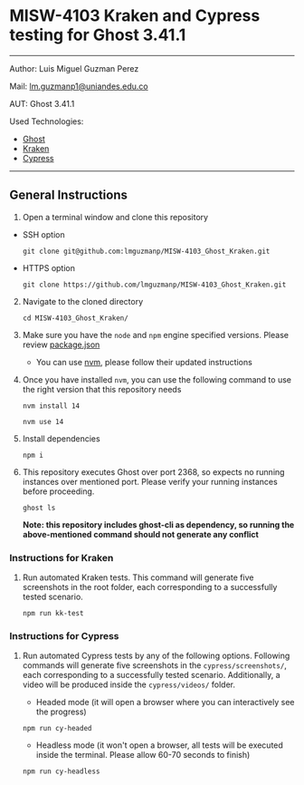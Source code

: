 # MISW-4103 Kraken and Cypress testing for Ghost 3.41.1

----

Author: Luis Miguel Guzman Perez

Mail: <lm.guzmanp1@uniandes.edu.co>

AUT: Ghost 3.41.1

Used Technologies:

- [Ghost](https://github.com/TryGhost/Ghost)
- [Kraken](https://github.com/TheSoftwareDesignLab/Kraken)
- [Cypress](https://github.com/cypress-io/cypress)

----

## General Instructions

1. Open a terminal window and clone this repository

- SSH option
    ```shell
    git clone git@github.com:lmguzmanp/MISW-4103_Ghost_Kraken.git
    ```

- HTTPS option
    ```shell
    git clone https://github.com/lmguzmanp/MISW-4103_Ghost_Kraken.git
    ```

2. Navigate to the cloned directory
     ```shell
     cd MISW-4103_Ghost_Kraken/
     ```
3. Make sure you have the `node` and `npm` engine specified versions. Please
   review [package.json](https://github.com/lmguzmanp/MISW-4103_Ghost_Kraken/blob/bc09c72bae2083199ef5148fe9d9fe1d3e95048f/package.json#L20-L23)

    - You can use [nvm](https://github.com/nvm-sh/nvm), please follow their
      updated instructions


4. Once you have installed `nvm`, you can use the following command to use the
   right version that this repository needs
    ```shell
    nvm install 14
    ```
    ```shell
    nvm use 14
    ```

5. Install dependencies
    ```shell
    npm i
    ```

6. This repository executes Ghost over port 2368, so expects no running
   instances over mentioned port. Please verify your running instances
   before proceeding.
    ```shell
    ghost ls
    ```
   **Note: this repository includes ghost-cli as dependency, so running the
   above-mentioned command should not generate any conflict**

### Instructions for Kraken

1. Run automated Kraken tests. This command will generate five screenshots
   in the root folder, each corresponding to a successfully tested scenario.
    ```shell
    npm run kk-test
    ```

### Instructions for Cypress

1. Run automated Cypress tests by any of the following options. Following
   commands will generate five screenshots in the `cypress/screenshots/`,
   each corresponding to a successfully tested scenario. Additionally, a
   video will be produced inside the `cypress/videos/` folder.

   - Headed mode (it will open a browser where you can interactively see
     the progress)
    ```shell
    npm run cy-headed
    ```

   - Headless mode (it won't open a browser, all tests will be executed
     inside the terminal. Please allow 60-70 seconds to finish)
    ```shell
    npm run cy-headless
    ```
